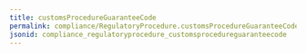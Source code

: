 ```yaml
---
title: customsProcedureGuaranteeCode
permalink: compliance/RegulatoryProcedure.customsProcedureGuaranteeCode.html
jsonid: compliance_regulatoryprocedure_customsprocedureguaranteecode
---
```

